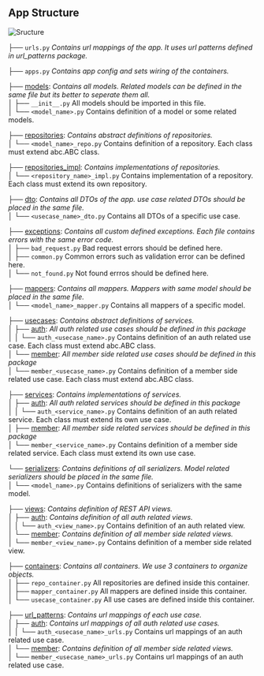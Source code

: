 ## App Structure  

![Sructure](https://user-images.githubusercontent.com/60196448/131831902-37f25f4d-a164-414e-9391-ee6c10def570.PNG)  

├── `urls.py` *Contains url mappings of the app. It uses url patterns defined in url_patterns package.*  

├── `apps.py` *Contains app config and sets wiring of the containers.*  
  
├── [models](models/): *Contains all models. Related models can be defined in the same file but its better to seperate them all.*  
│   ├── `__init__.py` All models should be imported in this file.    
│   └── `<model_name>.py` Contains definition of a model or some related models.

├── [repositories](repositories/): *Contains abstract definitions of repositories.*   
│   └── `<model_name>_repo.py` Contains definition of a repository. Each class must extend abc.ABC class.  

├── [repositories_impl](repositories_impl): *Contains implementations of repositories.*      
│   └── `<repository_name>_impl.py` Contains implementation of a repository. Each class must extend its own repository.

├── [dto](dto/): *Contains all DTOs of the app. use case related DTOs should be placed in the same file.*  
│   └── `<usecase_name>_dto.py` Contains all DTOs of a specific use case.  

├── [exceptions](exceptions/): *Contains all custom defined exceptions. Each file contains errors with the same error code.*  
│   ├── `bad_request.py` Bad request errors should be defined here.  
│   ├── `common.py` Common errors such as validation error can be defined here.  
│   └── `not_found.py` Not found errros should be defined here.  

├── [mappers](mappers/): *Contains all mappers. Mappers with same model should be placed in the same file.*  
│   └── `<model_name>_mapper.py` Contains all mappers of a specific model.  

├── [usecases](usecases/): *Contains abstract definitions of services.*  
│   ├── [auth](usecases/auth/): *All auth related use cases should be defined in this package*  
│   │   └── `auth_<usecase_name>.py` Contains definition of an auth related use case. Each class must extend abc.ABC class.  
│   └── [member](usecases/member/): *All member side related use cases should be defined in this package*  
│        └── `member_<usecase_name>.py` Contains definition of a member side related use case. Each class must extend abc.ABC class.   

├── [services](services/): *Contains implementations of services.*  
│   ├── [auth](services/auth): *All auth related services should be defined in this package*  
│   │   └── `auth_<service_name>.py` Contains definition of an auth related service. Each class must extend its own use case.  
│   ├── [member](services/member/): *All member side related services should be defined in this package*  
│        └── `member_<service_name>.py` Contains definition of a member side related service. Each class must extend its own use case.

└── [serializers](serializers/): *Contains definitions of all serializers. Model related serializers should be placed in the same file.*  
│   └── `<model_name>.py` Contains  definitions of serializers with the same model.
  
├── [views](views/): *Contains definition of REST API views.*  
│   ├── [auth](views/auth/): *Contains definition of all auth related views.*  
│   │   └── `auth_<view_name>.py` Contains definition of an auth related view.  
│   └── [member](views/member/): *Contains definition of all member side related views.*  
│        └── `member_<view_name>.py` Contains definition of a member side related view.    
  
├── [containers](containers/): *Contains all containers. We use 3 containers to organize objects.*  
│   ├── `repo_container.py` All repositories are defined inside this container.  
│   ├── `mapper_container.py` All mappers are defined inside this container.   
│   └── `usecase_container.py` All use cases are defined inside this container.  
  
├── [url_patterns](url_patterns/): *Contains url mappings of each use case.*  
│   ├── [auth](views/auth/): *Contains url mappings of all auth related use cases.*  
│   │   └── `auth_<usecase_name>_urls.py` Contains url mappings of an auth related use case.  
│   └── [member](views/member/): *Contains definition of all member side related views.*  
│        └── `member_<usecase_name>_urls.py` Contains url mappings of an auth related use case.      
